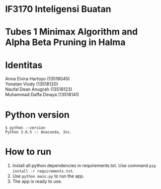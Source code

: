 # IF3170 Inteligensi Buatan
# Tubes 1 Minimax Algorithm and Alpha Beta Pruning in Halma

# Identitas
Anna Elvira Hartoyo (13518045)\
Yonatan Viody (13518120)\
Naufal Dean Anugrah (13518123)\
Muhammad Daffa Dinaya (13518141)

# Python version
`$ python --version`\
`Python 3.6.5 :: Anaconda, Inc.`

# How to run
1. Install all python dependencies in requirements.txt. Use command `pip install -r requirements.txt`.
2. Use `python main.py` to run the app.
3. The app is ready to use.
